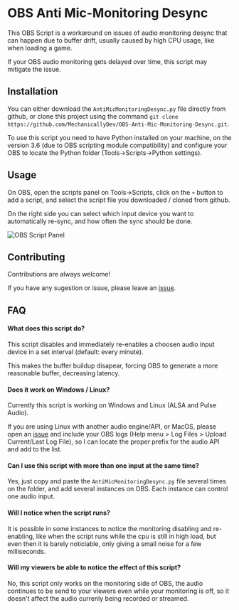 # OBS Anti Mic-Monitoring Desync

This OBS Script is a workaround on issues of audio monitoring desync that can happen due to buffer drift, usually caused by high CPU usage, like when loading a game.

If your OBS audio monitoring gets delayed over time, this script may mitigate the issue.


## Installation

You can either download the `AntiMicMonitoringDesync.py` file directly from github, or clone this project using the command `git clone https://github.com/MechanicallyDev/OBS-Anti-Mic-Monitoring-Desync.git`.

To use this script you need to have Python installed on your machine, on the version 3.6 (due to OBS scripting module compatibility) and configure your OBS to locate the Python folder (Tools->Scripts->Python settings).


## Usage

On OBS, open the scripts panel on Tools->Scripts, click on the `+` button to add a script, and select the script file you downloaded / cloned from github.

On the right side you can select which input device you want to automatically re-sync, and how often the sync should be done.

![OBS Script Panel](https://github.com/MechanicallyDev/OBS-Anti-Mic-Monitoring-Desync/blob/702686b032313de596f1033ca23b11812604900f/script%20panel.png)


## Contributing

Contributions are always welcome! 

If you have any sugestion or issue, please leave an [issue](https://github.com/MechanicallyDev/OBS-Anti-Mic-Monitoring-Desync/issues).


## FAQ

#### What does this script do?

This script disables and immediately re-enables a choosen audio input device in a set interval (default: every minute).

This makes the buffer buildup disapear, forcing OBS to generate a more reasonable buffer, decreasing latency.


#### Does it work on Windows / Linux?

Currently this script is working on Windows and Linux (ALSA and Pulse Audio).

If you are using Linux with another audio engine/API, or MacOS, please open an [issue](https://github.com/MechanicallyDev/OBS-Anti-Mic-Monitoring-Desync/issues) and include your OBS logs (Help menu > Log Files > Upload Current/Last Log File), so I can locate the proper prefix for the audio API and add to the list.


#### Can I use this script with more than one input at the same time?

Yes, just copy and paste the `AntiMicMonitoringDesync.py` file several times on the folder, and add several instances on OBS. Each instance can control one audio input.


#### Will I notice when the script runs?

It is possible in some instances to notice the monitoring disabling and re-enabling, like when the script runs while the cpu is still in high load, but even then it is barely noticiable, only giving a small noise for a few milliseconds.


#### Will my viewers be able to notice the effect of this script?

No, this script only works on the monitoring side of OBS, the audio continues to be send to your viewers even while your monitoring is off, so it doesn't affect the audio currenly being recorded or streamed.
